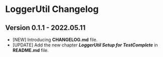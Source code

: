 # LoggerUtil Changelog

## Version 0.1.1 - 2022.05.11

* [NEW] Introducing **CHANGELOG.md** file.
* [UPDATE] Add the new chapter _**LoggerUtil Setup for TestComplete**_ in
**README.md** file.
